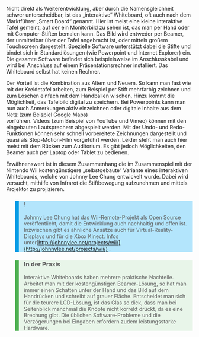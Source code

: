 <!-- filename: 04_Interaktives_Whiteboard.md -->
<!-- title: Interaktives Whiteboard -->

Nicht direkt als Weiterentwicklung, aber durch die Namensgleichheit schwer unterscheidbar, ist das „interaktive“ Whiteboard, oft auch nach dem Marktführer „Smart Board“ genannt. Hier ist meist eine kleine interaktive Tafel gemeint, auf der ein Monitorbild zu sehen ist, das man per Hand oder mit Computer-Stiften bemalen kann. Das Bild wird entweder per Beamer, der unmittelbar über der Tafel angebracht ist, oder mittels großem Touchscreen dargestellt. Spezielle Software unterstützt dabei die Stifte und bindet sich in Standardlösungen (wie Powerpoint und Internet Explorer) ein. Die gesamte Software befindet sich beispielsweise im Anschlusskabel und wird bei Anschluss auf einem Präsentationsrechner installiert. Das Whiteboard selbst hat keinen Rechner.

Der Vorteil ist die Kombination aus Altem und Neuem. So kann man fast wie mit der Kreidetafel arbeiten, zum Beispiel per Stift mehrfarbig zeichnen und zum Löschen einfach mit dem Handballen wischen. Hinzu kommt die Möglichkeit, das Tafelbild digital zu speichern. Bei Powerpoints kann man nun auch Anmerkungen aktiv einzeichnen oder digitale Inhalte aus dem Netz (zum Beispiel Google Maps)  
vorführen. Videos (zum Beispiel von YouTube und Vimeo) können mit den eingebauten Lautsprechern abgespielt werden. Mit der Undo- und Redo-Funktionen können sehr schnell vorbereitete Zeichnungen dargestellt und quasi als Stop-Motion-Film vorgeführt werden. Leider steht man auch hier meist mit dem Rücken zum Auditorium. Es gibt jedoch Möglichkeiten, den Beamer auch per Laptop oder Tablet zu bedienen.

Erwähnenswert ist in diesem Zusammenhang die im Zusammenspiel mit der Nintendo Wii kostengünstigere „selbstgebaute“ Variante eines interaktiven Whiteboards, welche von Johnny Lee Chung entwickelt wurde. Dabei wird versucht, mithilfe von Infrarot die Stiftbewegung aufzunehmen und mittels Projektor zu projizieren.

<blockquote style="background: #B3E5FC; border-left: 10px solid #039BE5">

### !

Johnny Lee Chung hat das Wii-Remote-Projekt als Open Source veröffentlicht, damit die Entwicklung auch nachhaltig und offen ist. Inzwischen gibt es ähnliche Ansätze auch für Virtual-Reality-Displays und für die Xbox Kinect. Infos unter[](http://http://johnnylee.net/projects/wii/)[http://johnnylee.net/projects/wii/](http://johnnylee.net/projects/wii/) .

</blockquote>

<blockquote style="background: #E8F5E9; border-left: 10px solid #4CAF50">

### In der Praxis

Interaktive Whiteboards haben mehrere praktische Nachteile. Arbeitet man mit der kostengünstigen Beamer-Lösung, so hat man immer einen Schatten unter der Hand und das Bild auf dem Handrücken und schreibt auf grauer Fläche. Entscheidet man sich für die teurere LCD-Lösung, ist das Glas so dick, dass man bei Seitenblick manchmal die Knöpfe nicht korrekt drückt, da es eine Brechung gibt. Die üblichen Software-Probleme und die Verzögerungen bei Eingaben erfordern zudem leistungsstarke Hardware.

</blockquote>
